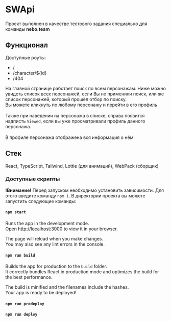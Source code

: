 # SWApi

Проект выполнен в качестве тестового задания специально для команды <strong>nebo.team</strong>

## Функционал
  Доступные роуты:
  - /
  - /character/${id}
  - /404

  На главной странице работает поиск по всем персонажам. Ниже можно увидеть список всех персонажей, если Вы не применили поиск, или же список персонажей, который прошёл отбор по поиску.
  </br>
  Вы можете кликнуть по любому персонажу и перейти в его профиль
  </br>
  </br>
  Также при наведении на персонажа в списке, справа появится надписть `Viewed`, если вы уже просматривали профиль данного персонажа.
  </br>
  </br>
  В профиле персонажа отображена вся информация о нём.

## Стек
React, TypeScript, Tailwind, Lottie (для анимаций), WebPack (сборщик)

### Доступные скрипты
<b>!Внимание!</b> Перед запуском необходимо установить зависимости. Для этого введите команду
 `npm i`. В директории проекта вы можете запустить следующие команды:

#### `npm start`

Runs the app in the development mode.\
Open [http://localhost:3000](http://localhost:3000) to view it in your browser.

The page will reload when you make changes.\
You may also see any lint errors in the console.

#### `npm run build`

Builds the app for production to the `build` folder.\
It correctly bundles React in production mode and optimizes the build for the best performance.

The build is minified and the filenames include the hashes.\
Your app is ready to be deployed!

#### `npm run predeploy`
#### `npm run deploy`
